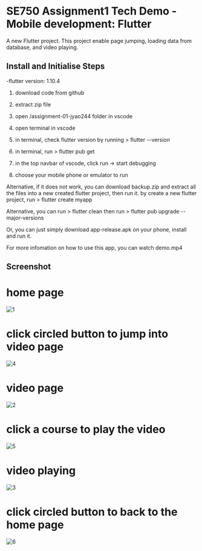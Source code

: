 # SE750 Assignment1 Tech Demo - Mobile development: Flutter

A new Flutter project. This project enable page jumping, loading data from database, and video playing.

## Install and Initialise Steps

-flutter version: 1.10.4


1. download code from github

2. extract zip file

3. open /assignment-01-jyao244 folder in vscode

4. open terminal in vscode

5. in terminal, check flutter version by running > flutter --version

6. in terminal, run > flutter pub get

7. in the top navbar of vscode, click run -> start debugging

8. choose your mobile phone or emulator to run

Alternative, if it does not work, you can download backup.zip and extract all the files into a new created flutter project, then run it.
by create a new flutter project, run > flutter create myapp

Alternative, you can run > flutter clean
then run > flutter pub upgrade --major-versions

Or, you can just simply download app-release.apk on your phone, install and run it.

For more infomation on how to use this app, you can watch demo.mp4

## Screenshot

# home page
![1](https://user-images.githubusercontent.com/68982751/162609195-bc31c3d0-ed32-45a3-a8c5-01b0ce47c43f.jpg)

# click circled button to jump into video page
![4](https://user-images.githubusercontent.com/68982751/162609205-d9d81860-1e0e-4697-9e93-1cad48a854a5.jpg)

# video page
![2](https://user-images.githubusercontent.com/68982751/162609256-c8ec85cf-b8e8-41e8-93fa-fe689490cda2.jpg)

# click a course to play the video
![5](https://user-images.githubusercontent.com/68982751/162609266-e9bbda44-d4e5-40b8-a960-cd86e2e846b1.jpg)

# video playing
![3](https://user-images.githubusercontent.com/68982751/162609293-156802b2-7dd8-4f2b-b207-6076eac86615.jpg)

# click circled button to back to the home page
![6](https://user-images.githubusercontent.com/68982751/162609307-a32b3d29-6004-4fdf-b853-bf64179fa84c.jpg)
